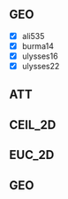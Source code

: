 ## GEO
- [x] ali535
- [x] burma14
- [x] ulysses16
- [x] ulysses22

## ATT

## CEIL_2D

## EUC_2D

## GEO
